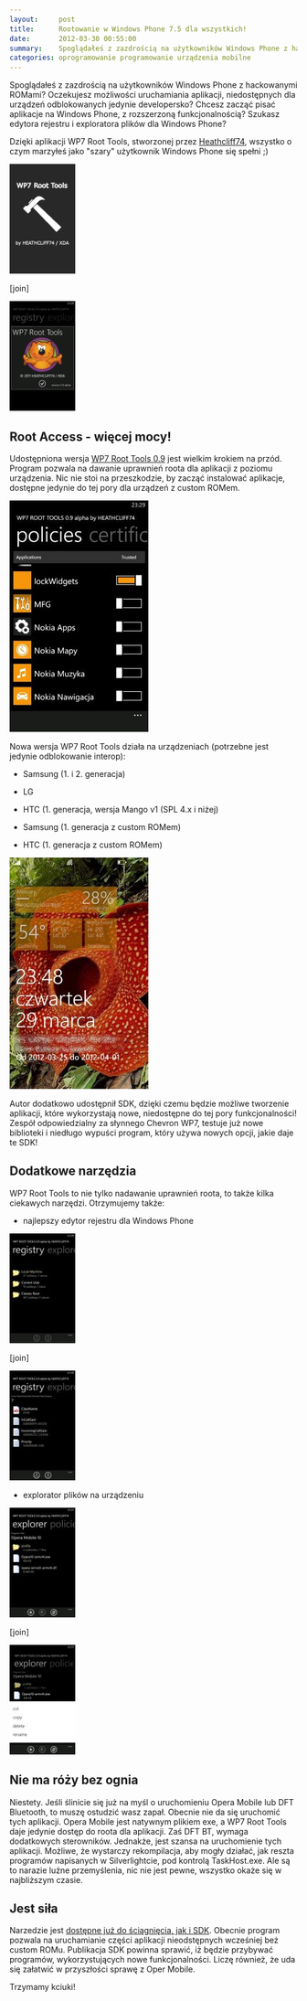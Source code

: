 ```yaml
---
layout:     post
title:      Rootowanie w Windows Phone 7.5 dla wszystkich!
date:       2012-03-30 00:55:00
summary:    Spoglądałeś z zazdrością na użytkowników Windows Phone z hackowanymi ROMami? Oczekujesz możliwości uruchamiania aplikacji, niedostępnych dla urządzeń odblokowanych jedynie developersko? Chcesz zacząć pisać aplikacje na Windows Phone, z rozszerzoną funkcjonalnością? Szukasz edytora rejestru i explora...
categories: oprogramowanie programowanie urządzenia mobilne
---
```




Spoglądałeś z zazdrością na użytkowników Windows Phone z hackowanymi ROMami? Oczekujesz możliwości uruchamiania aplikacji, niedostępnych dla urządzeń odblokowanych jedynie developersko? Chcesz zacząć pisać aplikacje na Windows Phone, z rozszerzoną funkcjonalnością? Szukasz edytora rejestru i exploratora plików dla Windows Phone?

Dzięki aplikacji WP7 Root Tools, stworzonej przez [Heathcliff74](http://www.wp7roottools.com/), wszystko o czym marzyłeś jako &quot;szary&quot;  użytkownik Windows Phone się spełni ;) 



![desk](https://raw.githubusercontent.com/djfoxer/djfoxer.github.io/master/_img/2012-3-30-_143_/g_-_288x192_-_-_31248x20120330003513_0.jpg)

[join]

![desk](https://raw.githubusercontent.com/djfoxer/djfoxer.github.io/master/_img/2012-3-30-_143_/g_-_288x192_-_-_31248x20120330003520_0.jpg)





## Root Access - więcej mocy!



Udostępniona wersja [ WP7 Root Tools 0.9](http://www.wp7roottools.com/index.php/downloads) jest wielkim krokiem na przód. Program pozwala na dawanie uprawnień roota dla aplikacji z poziomu urządzenia. Nic nie stoi na przeszkodzie, by zacząć instalować aplikacje, dostępne jedynie do tej pory dla urządzeń z custom ROMem. 



![desk](https://raw.githubusercontent.com/djfoxer/djfoxer.github.io/master/_img/2012-3-30-_143_/g_-_608x405_-_-_31248x20120330003525_0.jpg)



Nowa wersja WP7 Root Tools działa na urządzeniach 
(potrzebne jest jedynie odblokowanie interop):



  * Samsung (1. i 2. generacja)


  * LG


  * HTC (1. generacja, wersja Mango v1 (SPL 4.x i niżej)


  * Samsung (1. generacja z custom ROMem)


  * HTC (1. generacja z custom ROMem)





![desk](https://raw.githubusercontent.com/djfoxer/djfoxer.github.io/master/_img/2012-3-30-_143_/g_-_608x405_-_-_31248x20120330004003_0.jpg)



Autor dodatkowo udostępnił SDK, dzięki czemu będzie możliwe tworzenie aplikacji, które wykorzystają nowe, niedostępne do tej pory funkcjonalności! Zespół odpowiedzialny za słynnego Chevron WP7, testuje już nowe biblioteki i niedługo wypuści program, który używa nowych opcji, jakie daje te SDK!





## Dodatkowe narzędzia



WP7 Root Tools to nie tylko nadawanie uprawnień roota, to także kilka ciekawych narzędzi. Otrzymujemy także:



  * najlepszy edytor rejestru dla Windows Phone





![desk](https://raw.githubusercontent.com/djfoxer/djfoxer.github.io/master/_img/2012-3-30-_143_/g_-_288x192_-_-_31248x20120330003425_0.jpg)

[join]

![desk](https://raw.githubusercontent.com/djfoxer/djfoxer.github.io/master/_img/2012-3-30-_143_/g_-_288x192_-_-_31248x20120330003439_0.jpg)





  * explorator plików na urządzeniu





![desk](https://raw.githubusercontent.com/djfoxer/djfoxer.github.io/master/_img/2012-3-30-_143_/g_-_288x192_-_-_31248x20120330003435_0.jpg)

[join]

![desk](https://raw.githubusercontent.com/djfoxer/djfoxer.github.io/master/_img/2012-3-30-_143_/g_-_288x192_-_-_31248x20120330003448_0.jpg)







## Nie ma róży bez ognia


Niestety. Jeśli ślinicie się już na myśl o uruchomieniu Opera Mobile lub DFT Bluetooth, to muszę ostudzić wasz zapał. Obecnie nie da się uruchomić tych aplikacji. Opera Mobile jest natywnym plikiem exe, a WP7 Root Tools daje jedynie dostęp do roota dla aplikacji. Zaś DFT BT, wymaga dodatkowych sterowników. Jednakże, jest szansa na uruchomienie tych aplikacji. Możliwe, że wystarczy rekompilacja, aby mogły działać, jak reszta programów napisanych w Silverlightcie, pod kontrolą TaskHost.exe. Ale są to narazie luźne przemyślenia, nic nie jest pewne, wszystko okaże się w najbliższym czasie. 



## Jest siła


Narzedzie jest [dostępne już do ściągnięcia, jak i SDK](http://www.wp7roottools.com/index.php/downloads). Obecnie program pozwala na uruchamianie części aplikacji nieodstępnych wcześniej  beż custom ROMu. Publikacja SDK powinna sprawić, iż będzie przybywać programów, wykorzystujących nowe funkcjonalności. Liczę również, że uda się załatwić w przyszłości sprawę z Oper Mobile. 

Trzymamy kciuki! 

